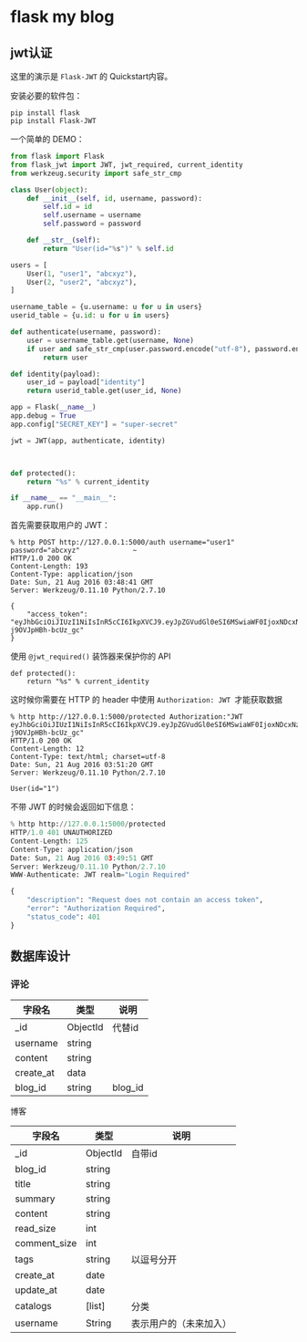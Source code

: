 # flask my blog 

## jwt认证

这里的演示是 `Flask-JWT` 的 Quickstart内容。

安装必要的软件包：

```
pip install flask
pip install Flask-JWT
```

一个简单的 DEMO：

```python
from flask import Flask
from flask_jwt import JWT, jwt_required, current_identity
from werkzeug.security import safe_str_cmp

class User(object):
    def __init__(self, id, username, password):
        self.id = id
        self.username = username
        self.password = password

    def __str__(self):
        return "User(id="%s")" % self.id

users = [
    User(1, "user1", "abcxyz"),
    User(2, "user2", "abcxyz"),
]

username_table = {u.username: u for u in users}
userid_table = {u.id: u for u in users}

def authenticate(username, password):
    user = username_table.get(username, None)
    if user and safe_str_cmp(user.password.encode("utf-8"), password.encode("utf-8")):
        return user

def identity(payload):
    user_id = payload["identity"]
    return userid_table.get(user_id, None)

app = Flask(__name__)
app.debug = True
app.config["SECRET_KEY"] = "super-secret"

jwt = JWT(app, authenticate, identity)



def protected():
    return "%s" % current_identity

if __name__ == "__main__":
    app.run()
```

首先需要获取用户的 JWT：

```
% http POST http://127.0.0.1:5000/auth username="user1" password="abcxyz"             ~
HTTP/1.0 200 OK
Content-Length: 193
Content-Type: application/json
Date: Sun, 21 Aug 2016 03:48:41 GMT
Server: Werkzeug/0.11.10 Python/2.7.10

{
    "access_token": "eyJhbGciOiJIUzI1NiIsInR5cCI6IkpXVCJ9.eyJpZGVudGl0eSI6MSwiaWF0IjoxNDcxNzUxMzIxLCJuYmYiOjE0NzE3NTEzMjEsImV4cCI6MTQ3MTc1MTYyMX0.S0825N6IliQb65QoJfUXb3IGq-j9OVJpHBh-bcUz_gc"
}
```

使用 `@jwt_required()` 装饰器来保护你的 API

```
def protected():
    return "%s" % current_identity
```

这时候你需要在 HTTP 的 header 中使用 `Authorization: JWT `才能获取数据

```
% http http://127.0.0.1:5000/protected Authorization:"JWT eyJhbGciOiJIUzI1NiIsInR5cCI6IkpXVCJ9.eyJpZGVudGl0eSI6MSwiaWF0IjoxNDcxNzUxMzIxLCJuYmYiOjE0NzE3NTEzMjEsImV4cCI6MTQ3MTc1MTYyMX0.S0825N6IliQb65QoJfUXb3IGq-j9OVJpHBh-bcUz_gc"
HTTP/1.0 200 OK
Content-Length: 12
Content-Type: text/html; charset=utf-8
Date: Sun, 21 Aug 2016 03:51:20 GMT
Server: Werkzeug/0.11.10 Python/2.7.10

User(id="1")
```

不带 JWT 的时候会返回如下信息：

```python
% http http://127.0.0.1:5000/protected                                                ~
HTTP/1.0 401 UNAUTHORIZED
Content-Length: 125
Content-Type: application/json
Date: Sun, 21 Aug 2016 03:49:51 GMT
Server: Werkzeug/0.11.10 Python/2.7.10
WWW-Authenticate: JWT realm="Login Required"

{
    "description": "Request does not contain an access token",
    "error": "Authorization Required",
    "status_code": 401
}
```

## 数据库设计

### 评论

| 字段名    | 类型     | 说明    |
| --------- | -------- | ------- |
| _id       | ObjectId | 代替id  |
| username  | string   |         |
| content   | string   |         |
| create_at | data     |         |
| blog_id   | string   | blog_id |

博客

| 字段名       | 类型     | 说明                   |
| ------------ | -------- | ---------------------- |
| _id          | ObjectId | 自带id                 |
| blog_id      | string   |                        |
| title        | string   |                        |
| summary      | string   |                        |
| content      | string   |                        |
| read_size    | int      |                        |
| comment_size | int      |                        |
| tags         | string   | 以逗号分开             |
| create_at    | date     |                        |
| update_at    | date     |                        |
| catalogs     | [list]   | 分类                   |
| username     | String   | 表示用户的（未来加入） |


